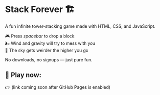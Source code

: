 # Stack Forever 🏗️

A fun infinite tower-stacking game made with HTML, CSS, and JavaScript.

🎮 Press *spacebar* to drop a block  
🌬️ Wind and gravity will try to mess with you  
🌌 The sky gets weirder the higher you go  

No downloads, no signups — just pure fun.

## 🔗 Play now:
👉 (link coming soon after GitHub Pages is enabled)
